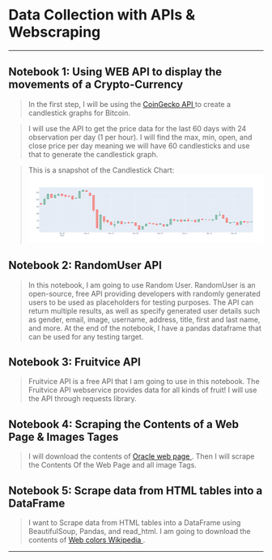 # Data Collection with APIs & Webscraping

------------------------------------------------------------------------------------------------------------------
## Notebook 1: Using WEB API to display the movements of a Crypto-Currency

>In the first step, I will be using the <a href="https://www.coingecko.com/en/api?utm_medium=Exinfluencer&utm_source=Exinfluencer&utm_content=000026UJ&utm_term=10006555&utm_id=NA-SkillsNetwork-Channel-SkillsNetworkCoursesIBMDeveloperSkillsNetworkPY0101ENSkillsNetwork19487395-2022-01-01"> CoinGecko API </a> to create a candlestick graphs for Bitcoin.

>I will use the API to get the price data for the last 60 days with 24 observation per day (1 per hour). I will find the max, min, open, and close price per day meaning we will have 60 candlesticks and use that to generate the candlestick graph.


>This is a snapshot of the Candlestick Chart:
![This is an image](https://github.com/znawfar/Data-Collection-with-APIs-and-Webscraping/blob/main/CandlestickChart-CryptoCurrency.png)


## Notebook 2: RandomUser API

>In this notebook, I am going to use Random User. RandomUser is an open-source, free API providing developers with randomly generated users to be used as placeholders for testing purposes. The API can return multiple results, as well as specify generated user details such as gender, email, image, username, address, title, first and last name, and more. At the end of the notebook, I have a pandas dataframe that can be used for any testing target.


## Notebook 3: Fruitvice API

>Fruitvice API is a free API that I am going to use in this notebook. The Fruitvice API webservice provides data for all kinds of fruit! I will use the API through requests library.


## Notebook 4: Scraping the Contents of a Web Page & Images Tages 

>I will download the contents of <a href="http://www.oracle.com" > Oracle web page </a>. Then I will scrape the Contents Of the Web Page and all image Tags.


## Notebook 5: Scrape data from HTML tables into a DataFrame

>I want to Scrape data from HTML tables into a DataFrame using BeautifulSoup, Pandas, and read_html. I am going to download the contents of <a href="https://en.wikipedia.org/wiki/Web_colors" > Web colors Wikipedia </a>.


----------------------------------------------------------------------------------------------------------------------------------------------------------------------


